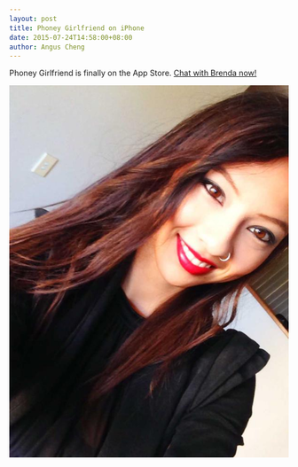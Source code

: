 ```yaml
---
layout: post
title: Phoney Girlfriend on iPhone
date: 2015-07-24T14:58:00+08:00
author: Angus Cheng
---
```


Phoney Girlfriend is finally on the App Store. [Chat with Brenda now!](https://itunes.apple.com/us/app/phoney-girlfriend/id1011637655?mt=8)

![](/assets/2015-07-24-phoney-girlfriend-iphone/brenda.jpg)